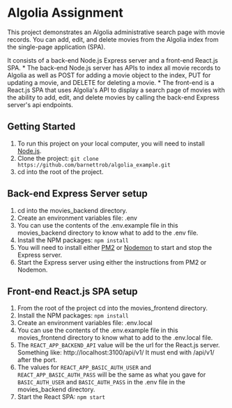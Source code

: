 # Algolia Assignment

<p>This project demonstrates an Algolia administrative search page with movie records.  You can add, edit, and delete movies from the Algolia index from the single-page application (SPA).</p>

<p>It consists of a back-end Node.js Express server and a front-end React.js SPA.  
* The back-end Node.js server has APIs to index all movie records to Algolia as well as POST for adding a movie object to the index, PUT for updating a movie, and DELETE for deleting a movie.  
* The front-end is a React.js SPA that uses Algolia's API to display a search page of movies with the ability to add, edit, and delete movies by calling the back-end Express server's api endpoints.
</p>

## Getting Started

1. To run this project on your local computer, you will need to install [Node.js](https://nodejs.org/en/).
2. Clone the project: `git clone https://github.com/barnettrob/algolia_example.git`
3. cd into the root of the project.

## Back-end Express Server setup

1. cd into the movies_backend directory.
2. Create an environment variables file: .env
3. You can use the contents of the .env.example file in this movies_backend directory to know what to add to the .env file.
4. Install the NPM packages: `npm install`
5. You will need to install either [PM2](https://pm2.keymetrics.io/docs/usage/monitoring/) or [Nodemon](https://nodemon.io/) to start and stop the Express server.
6. Start the Express server using either the instructions from PM2 or Nodemon.

## Front-end React.js SPA setup

1. From the root of the project cd into the movies_frontend directory.
2. Install the NPM packages: `npm install`
3. Create an environment variables file: .env.local
4. You can use the contents of the .env.example file in this movies_frontend directory to know what to add to the .env.local file.
5. The `REACT_APP_BACKEND_API` value will be the url for the React.js server. Something like: http://localhost:3100/api/v1/ It must end with /api/v1/ after the port.
6. The values for `REACT_APP_BASIC_AUTH_USER` and `REACT_APP_BASIC_AUTH_PASS` will be the same as what you gave for `BASIC_AUTH_USER` and `BASIC_AUTH_PASS` in the .env file in the movies_backend directory.
7. Start the React SPA: `npm start`
